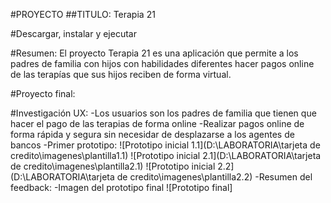 #PROYECTO
##TITULO: Terapia 21

#Descargar, instalar y ejecutar

#Resumen:
 El proyecto Terapia 21 es una aplicación que permite a los padres de familia con hijos con habilidades diferentes hacer pagos online de las terapías que sus hijos reciben de forma virtual.

#Proyecto final:

#Investigación UX:
-Los usuarios son los padres de familia que tienen que hacer el pago de las terapias de forma online
-Realizar pagos online de forma rápida y segura sin necesidar de desplazarse a los agentes de bancos
-Primer prototipo:
![Prototipo inicial 1.1](D:\LABORATORIA\tarjeta de credito\imagenes\plantilla1.1)
![Prototipo inicial 2.1](D:\LABORATORIA\tarjeta de credito\imagenes\plantilla2.1)
![Prototipo inicial 2.2](D:\LABORATORIA\tarjeta de credito\imagenes\plantilla2.2)
-Resumen del feedback:
-Imagen del prototipo final
![Prototipo final]
